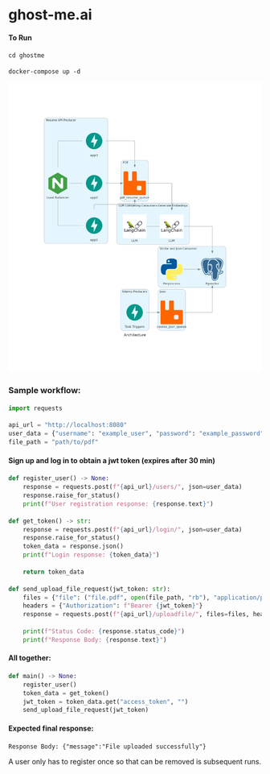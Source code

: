 # ghost-me.ai
#### To Run
    cd ghostme
    
    docker-compose up -d 

![alt text](architecture.png)

### Sample workflow:
```python 
import requests 

api_url = "http://localhost:8080"
user_data = {"username": "example_user", "password": "example_password"}
file_path = "path/to/pdf"
```

#### Sign up and log in to obtain a jwt token (expires after 30 min)
```python 
def register_user() -> None:
    response = requests.post(f"{api_url}/users/", json=user_data)
    response.raise_for_status()
    print(f"User registration response: {response.text}")

def get_token() -> str:
    response = requests.post(f"{api_url}/login/", json=user_data)
    response.raise_for_status()
    token_data = response.json()
    print(f"Login response: {token_data}")

    return token_data

def send_upload_file_request(jwt_token: str):
    files = {"file": ("file.pdf", open(file_path, "rb"), "application/pdf")}
    headers = {"Authorization": f"Bearer {jwt_token}"}
    response = requests.post(f"{api_url}/uploadfile/", files=files, headers=headers)

    print(f"Status Code: {response.status_code}")
    print(f"Response Body: {response.text}")
```

#### All together:
```python
def main() -> None:
    register_user()
    token_data = get_token()
    jwt_token = token_data.get("access_token", "")
    send_upload_file_request(jwt_token)
```
#### Expected final response:
    Response Body: {"message":"File uploaded successfully"}


A user only has to register once so that can be removed is subsequent runs.